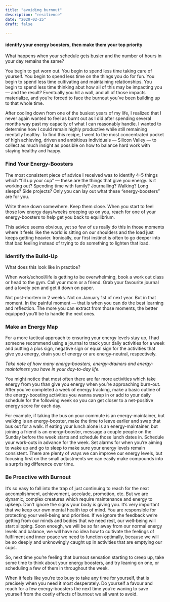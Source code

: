 ```yaml
---
title: "avoiding burnout"
description: "resilience"
date: "2020-02-25"
draft: false

---
```


#### identify your energy boosters, then make them your top priority

What happens when your schedule gets busier and the number of hours in your day remains the same?

You begin to get worn out. You begin to spend less time taking care of yourself. You begin to spend less time on the things you do for fun. You begin to spend less time cultivating and maintaining relationships. You begin to spend less time thinking abut how all of this may be impacting you — and the result? Eventually you hit a wall, and all of those impacts materialize, and you’re forced to face the burnout you’ve been building up to that whole time.

After cooling down from one of the busiest years of my life, I realized that I never again wanted to feel as burnt out as I did after spending several months way past my capacity of what I can reasonably handle. I wanted to determine how I could remain highly productive while still remaining mentally healthy. To find this recipe, I went to the most concentrated pocket of high achieving, driven and ambitious individuals — Silicon Valley — to collect as much insight as possible on how to balance hard work with staying healthy and happy.

### Find Your Energy-Boosters
The most consistent piece of advice I received was to identify 4–5 things which “fill up your cup” — these are the things that give you energy. Is it working out? Spending time with family? Journalling? Walking? Long sleeps? Side projects? Only you can lay out what these “energy-boosters” are for you.

Write these down somewhere. Keep them close. When you start to feel those low energy days/weeks creeping up on you, reach for one of your energy-boosters to help get you back to equilibrium.

This advice seems obvious, yet so few of us really do this in those moments where it feels like the world is sitting on our shoulders and the load just keeps getting heavier. Ironically, our first instinct is often to go deeper into that bad feeling instead of trying to do something to lighten that load.

### Identify the Build-Up
What does this look like in practice?

When work/school/life is getting to be overwhelming, book a work out class or head to the gym. Call your mom or a friend. Grab your favourite journal and a lovely pen and get it down on paper.

Not post-mortem in 2 weeks. Not on January 1st of next year. But in that moment. In the painful moment — that is when you can do the best learning and reflection. The more you can extract from those moments, the better equipped you’ll be to handle the next ones.

### Make an Energy Map
For a more tactical approach to ensuring your energy levels stay up, I had someone recommend using a journal to track your daily activities for a week and putting a plus sign, negative sign or equal sign for the activities that give you energy, drain you of energy or are energy-neutral, respectively.

_Take note of how many energy-boosters, energy-drainers and energy-maintainers you have in your day-to-day life._

You might notice that most often there are far more activities which take energy from you than give you energy when you’re approaching burn-out. After you’ve completed a week of energy tracking, make a basic outline of the energy-boosting activities you wanna swap in or add to your daily schedule for the following week so you can get closer to a net-positive energy score for each day.

For example, if taking the bus on your commute is an energy-maintainer, but walking is an energy-booster, make the time to leave earlier and swap that bus out for a walk. If eating your lunch alone is an energy-maintainer, but joining a friend is an energy-booster, message a couple people on the Sunday before the week starts and schedule those lunch dates in. Schedule your work-outs in advance for the week. Set alarms for when you’re aiming to wake up and go to sleep to make sure your energy levels remain consistent. There are plenty of ways we can improve our energy levels, but focusing first on the small adjustments we can easily make compounds into a surprising difference over time.

### Be Proactive with Burnout
It’s so easy to fall into the trap of just continuing to reach for the next accomplishment, achievement, accolade, promotion, etc. But we are dynamic, complex creatures which require maintenance and energy to upkeep. Don’t ignore the signs your body is giving you. It’s very important that we keep our own mental health top of mind. You are responsible for protecting your well-being and priorities. If we ignore the feedback we’re getting from our minds and bodies that we need rest, our well-being will start slipping. Soon enough, we will be so far away from our normal energy levels and balance, we will have no idea how to cultivate the feelings of fulfilment and inner peace we need to function optimally, because we will be so deeply and unknowingly caught up in activities that are emptying our cups.

So, next time you’re feeling that burnout sensation starting to creep up, take some time to think about your energy boosters, and try leaning on one, or scheduling a few of them in throughout the week.

When it feels like you’re too busy to take any time for yourself, that is precisely when you need it most desperately. Do yourself a favour and reach for a few energy-boosters the next time you’re waning to save yourself from the costly effects of burnout we all want to avoid.